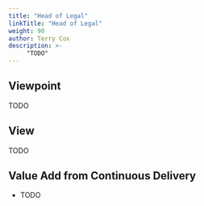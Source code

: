 ```yaml
---
title: "Head of Legal"
linkTitle: "Head of Legal"
weight: 90
author: Terry Cox
description: >-
     "TODO"
---
```

## Viewpoint
TODO

## View
TODO

## Value Add from Continuous Delivery

- TODO
